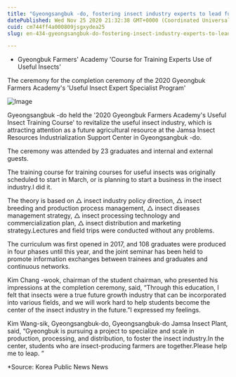 ```yaml
---
title: "Gyeongsangbuk -do, fostering insect industry experts to lead future agricultural growth"
datePublished: Wed Nov 25 2020 21:32:38 GMT+0000 (Coordinated Universal Time)
cuid: cm744ff4a000809jsgxydea25
slug: en-434-gyeongsangbuk-do-fostering-insect-industry-experts-to-lead-future-agricultural-growth

---
```



- Gyeongbuk Farmers' Academy 'Course for Training Experts Use of Useful Insects'

The ceremony for the completion ceremony of the 2020 Gyeongbuk Farmers Academy's 'Useful Insect Expert Specialist Program'

![Image](https://cdn.hashnode.com/res/hashnode/image/upload/v1739498387302/455a71ca-9972-42c2-9355-0f5841b961f2.jpeg)

Gyeongsangbuk -do held the '2020 Gyeongbuk Farmers Academy's Useful Insect Training Course' to revitalize the useful insect industry, which is attracting attention as a future agricultural resource at the Jamsa Insect Resources Industrialization Support Center in Gyeongsangbuk -do.

The ceremony was attended by 23 graduates and internal and external guests.

The training course for training courses for useful insects was originally scheduled to start in March, or is planning to start a business in the insect industry.I did it.

The theory is based on △ insect industry policy direction, △ insect breeding and production process management, △ insect diseases management strategy, △ insect processing technology and commercialization plan, △ insect distribution and marketing strategy.Lectures and field trips were conducted without any problems.

The curriculum was first opened in 2017, and 108 graduates were produced in four phases until this year, and the joint seminar has been held to promote information exchanges between trainees and graduates and continuous networks.

Kim Chang -wook, chairman of the student chairman, who presented his impressions at the completion ceremony, said, “Through this education, I felt that insects were a true future growth industry that can be incorporated into various fields, and we will work hard to help students become the center of the insect industry in the future.”I expressed my feelings.

Kim Wang-sik, Gyeongsangbuk-do, Gyeongsangbuk-do Jamsa Insect Plant, said, “Gyeongbuk is pursuing a project to specialize and scale in production, processing, and distribution, to foster the insect industry.In the center, students who are insect-producing farmers are together.Please help me to leap. ”

*Source: Korea Public News News